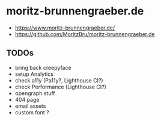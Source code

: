 # moritz-brunnengraeber.de

- https://www.moritz-brunnengraeber.de/
- https://github.com/MoritzBru/moritz-brunnengraeber.de

## TODOs

- bring back creepyface
- setup Analytics
- check a11y (Pa11y?, Lighthouse CI?)
- check Performance (Lighthouse CI?)
- opengraph stuff
- 404 page
- email assets
- custom font ?
